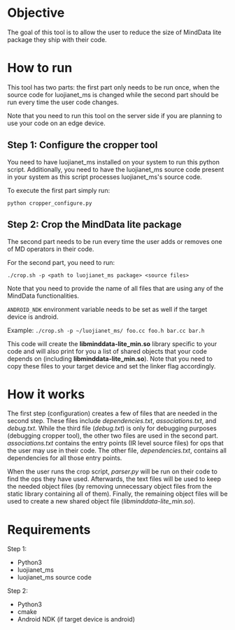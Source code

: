 
# Objective

The goal of this tool is to allow the user to reduce the size of MindData lite package they ship with their code.

# How to run

This tool has two parts: the first part only needs to be run once, when the source code for luojianet_ms is changed
while the second part should be run every time the user code changes.

Note that you need to run this tool on the server side if you are planning to use your code on an edge device.

## Step 1: Configure the cropper tool

You need to have luojianet_ms installed on your system to run this python script.
Additionally, you need to have the luojianet_ms source code present in your system
as this script processes luojianet_ms's source code.

To execute the first part simply run:

```console
python cropper_configure.py
```

## Step 2: Crop the MindData lite package

The second part needs to be run every time the user adds or removes one of MD operators in their code.

For the second part, you need to run:

```console
./crop.sh -p <path to luojianet_ms package> <source files>
```

Note that you need to provide the name of all files that are using any of the MindData functionalities.

`ANDROID_NDK` environment variable needs to be set as well if the target device is android.

Example: `./crop.sh -p ~/luojianet_ms/ foo.cc foo.h bar.cc bar.h`

This code will create the __libminddata-lite_min.so__ library specific to your code and will also print for you a list of
shared objects that your code depends on (including __libminddata-lite\_min.so__).
Note that you need to copy these files to your target device and set the linker flag accordingly.

# How it works

The first step (configuration) creates a few of files that are needed in the second step.
These files include _dependencies.txt_, _associations.txt_, and _debug.txt_.
While the third file (_debug.txt_) is only for debugging purposes (debugging cropper tool),
the other two files are used in the second part.
_associations.txt_ contains the entry points (IR level source files) for ops that the user may use in their code.
The other file, _dependencies.txt_, contains all dependencies for all those entry points.

When the user runs the crop script, _parser.py_ will be run on their code to find the ops they have used.
Afterwards, the text files will be used to keep the needed object files
(by removing unnecessary object files from the static library containing all of them).
Finally, the remaining object files will be used to create a new shared object file (_libminddata-lite\_min.so_).

# Requirements

Step 1:

* Python3
* luojianet_ms
* luojianet_ms source code

Step 2:

* Python3
* cmake
* Android NDK (if target device is android)